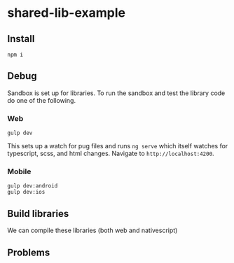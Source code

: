 # shared-lib-example

## Install

    npm i

## Debug

Sandbox is set up for libraries. To run the sandbox and test the library code do one of the following.

### Web

    gulp dev

This sets up a watch for pug files and runs `ng serve` which itself watches for typescript, scss, and html changes. Navigate to `http://localhost:4200`.

### Mobile

    gulp dev:android
    gulp dev:ios

## Build libraries

We can compile these libraries (both web and nativescript)

## Problems
